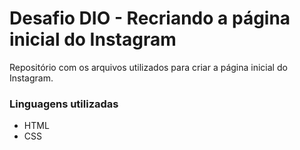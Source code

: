 # Desafio DIO - Recriando a página inicial do Instagram

Repositório com os arquivos utilizados para criar a página inicial do Instagram.

### Linguagens utilizadas
- HTML
- CSS
